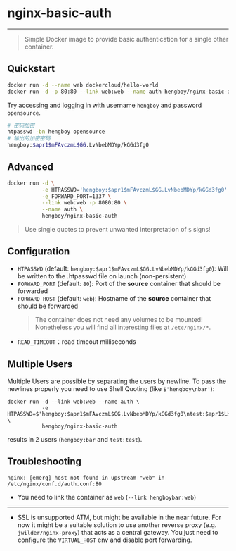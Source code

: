 # nginx-basic-auth

---

> Simple Docker image to provide basic authentication for a single other container.

## Quickstart

```bash
docker run -d --name web dockercloud/hello-world
docker run -d -p 80:80 --link web:web --name auth hengboy/nginx-basic-auth
```

Try accessing and logging in with username `hengboy` and password `opensource`.

```bash
# 密码加密
htpasswd -bn hengboy opensource
# 输出的加密密码
hengboy:$apr1$mFAvczmL$GG.LvNbebMDYp/kGGd3fg0
```

## Advanced

```bash
docker run -d \
           -e HTPASSWD='hengboy:$apr1$mFAvczmL$GG.LvNbebMDYp/kGGd3fg0' \
           -e FORWARD_PORT=1337 \
           --link web:web -p 8080:80 \
           --name auth \
           hengboy/nginx-basic-auth
```

> Use single quotes to prevent unwanted interpretation of `$` signs!

## Configuration

- `HTPASSWD` (default: `hengboy:$apr1$mFAvczmL$GG.LvNbebMDYp/kGGd3fg0`): Will be written to the .htpasswd file on launch (non-persistent)
- `FORWARD_PORT` (default: `80`): Port of the **source** container that should be forwarded
- `FORWARD_HOST` (default: `web`): Hostname of the **source** container that should be forwarded
  > The container does not need any volumes to be mounted! Nonetheless you will find all interesting files at `/etc/nginx/*`.
- `READ_TIMEOUT`：read timeout milliseconds

## Multiple Users

Multiple Users are possible by separating the users by newline. To pass the newlines properly you need to use Shell Quoting (like `$'hengboy\nbar'`):

```
docker run -d --link web:web --name auth \
           -e HTPASSWD=$'hengboy:$apr1$mFAvczmL$GG.LvNbebMDYp/kGGd3fg0\ntest:$apr1$LKkW8P4Y$P1X/r2YyaexhVL1LzZAQm.' \
           hengboy/nginx-basic-auth
```

results in 2 users (`hengboy:bar` and `test:test`).

## Troubleshooting

```
nginx: [emerg] host not found in upstream "web" in /etc/nginx/conf.d/auth.conf:80
```

- You need to link the container as `web` (`--link hengboybar:web`)

---

- SSL is unsupported ATM, but might be available in the near future. For now it might be a suitable solution to use another reverse proxy (e.g. `jwilder/nginx-proxy`) that acts as a central gateway. You just need to configure the `VIRTUAL_HOST` env and disable port forwarding.
